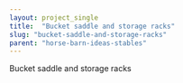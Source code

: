 ```yaml
---
layout: project_single
title:  "Bucket saddle and storage racks"
slug: "bucket-saddle-and-storage-racks"
parent: "horse-barn-ideas-stables"
---
```

Bucket saddle and storage racks